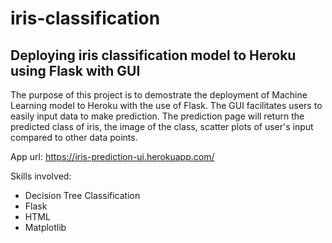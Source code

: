 # iris-classification
## Deploying iris classification model to Heroku using Flask with GUI

The purpose of this project is to demostrate the deployment of Machine Learning model to Heroku with the use of Flask. The GUI facilitates users to easily input data to make prediction.
The prediction page will return the predicted class of iris, the image of the class, scatter plots of user's input compared to other data points.

App url: https://iris-prediction-ui.herokuapp.com/

Skills involved:
- Decision Tree Classification
- Flask
- HTML
- Matplotlib
